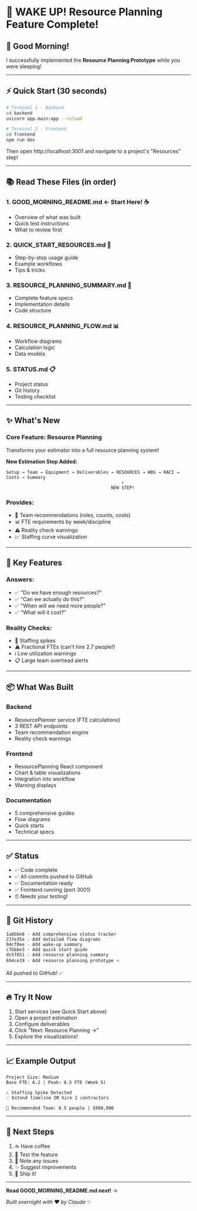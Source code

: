 # 🚀 WAKE UP! Resource Planning Feature Complete!

## 👋 Good Morning!

I successfully implemented the **Resource Planning Prototype** while you were sleeping!

---

## ⚡ Quick Start (30 seconds)

```bash
# Terminal 1 - Backend
cd backend
uvicorn app.main:app --reload

# Terminal 2 - Frontend
cd frontend
npm run dev
```

Then open http://localhost:3001 and navigate to a project's "Resources" step!

---

## 📚 Read These Files (in order)

### 1. **GOOD_MORNING_README.md** ← Start Here! ☕
   - Overview of what was built
   - Quick test instructions
   - What to review first

### 2. **QUICK_START_RESOURCES.md** 📖
   - Step-by-step usage guide
   - Example workflows
   - Tips & tricks

### 3. **RESOURCE_PLANNING_SUMMARY.md** 🔧
   - Complete feature specs
   - Implementation details
   - Code structure

### 4. **RESOURCE_PLANNING_FLOW.md** 📊
   - Workflow diagrams
   - Calculation logic
   - Data models

### 5. **STATUS.md** 📋
   - Project status
   - Git history
   - Testing checklist

---

## ✨ What's New

### Core Feature: Resource Planning
Transforms your estimator into a full resource planning system!

**New Estimation Step Added:**
```
Setup → Team → Equipment → Deliverables → RESOURCES → WBS → RACI → Costs → Summary
                                            ↑
                                        NEW STEP!
```

### Provides:
- 👥 Team recommendations (roles, counts, costs)
- 📊 FTE requirements by week/discipline
- ⚠️ Reality check warnings
- 📈 Staffing curve visualization

---

## 🎯 Key Features

### Answers:
- ✅ "Do we have enough resources?"
- ✅ "Can we actually do this?"
- ✅ "When will we need more people?"
- ✅ "What will it cost?"

### Reality Checks:
- 🚨 Staffing spikes
- ⚠️ Fractional FTEs (can't hire 2.7 people!)
- ℹ️ Low utilization warnings
- 📋 Large team overhead alerts

---

## 📦 What Was Built

### Backend
- ResourcePlanner service (FTE calculations)
- 3 REST API endpoints
- Team recommendation engine
- Reality check warnings

### Frontend
- ResourcePlanning React component
- Chart & table visualizations
- Integration into workflow
- Warning displays

### Documentation
- 5 comprehensive guides
- Flow diagrams
- Quick starts
- Technical specs

---

## ✅ Status

- ✅ Code complete
- ✅ All commits pushed to GitHub
- ✅ Documentation ready
- ✅ Frontend running (port 3001)
- ⏰ Needs your testing!

---

## 🎁 Git History

```
1a6bbe8 - Add comprehensive status tracker
237e35e - Add detailed flow diagrams
94cf0ee - Add wake-up summary
c7bbbe3 - Add quick start guide
dc5f651 - Add resource planning summary
694ce19 - Add resource planning prototype ⭐
```

All pushed to GitHub! ✅

---

## 🔥 Try It Now

1. Start services (see Quick Start above)
2. Open a project estimation
3. Configure deliverables
4. Click "Next: Resource Planning →"
5. Explore the visualizations!

---

## 📈 Example Output

```
Project Size: Medium
Base FTE: 6.2 | Peak: 8.5 FTE (Week 5)

⚠️ Staffing Spike Detected
💡 Extend timeline OR hire 2 contractors

👥 Recommended Team: 6.5 people | $990,000
```

---

## 🎯 Next Steps

1. ☕ Have coffee
2. 🧪 Test the feature
3. 📝 Note any issues
4. ✨ Suggest improvements
5. 🎉 Ship it!

---

**Read GOOD_MORNING_README.md next!** →

*Built overnight with ❤️ by Claude* ✨
